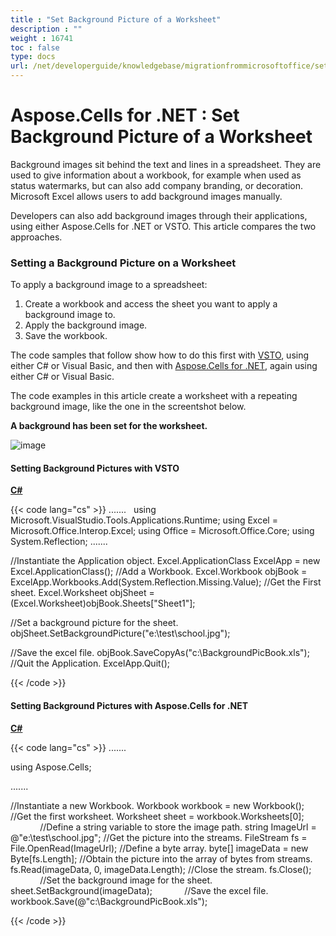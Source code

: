 ```yaml
---
title : "Set Background Picture of a Worksheet" 
description : "" 
weight : 16741 
toc : false
type: docs
url: /net/developerguide/knowledgebase/migrationfrommicrosoftoffice/set+background+picture+of+a+worksheet/
---
```


# Aspose.Cells for .NET : Set Background Picture of a Worksheet


Background images sit behind the text and lines in a spreadsheet. They are used to give information about a workbook, for example when used as status watermarks, but can also add company branding, or decoration. Microsoft Excel allows users to add background images manually.

Developers can also add background images through their applications, using either Aspose.Cells for .NET or VSTO. This article compares the two approaches.

### Setting a Background Picture on a Worksheet

To apply a background image to a spreadsheet:

1.  Create a workbook and access the sheet you want to apply a background image to.
2.  Apply the background image.
3.  Save the workbook.

The code samples that follow show how to do this first with [VSTO](https://docs2.aspose.com/cells/net/developerguide/knowledgebase/migrationfrommicrosoftoffice/set+background+picture+of+a+worksheet), using either C# or Visual Basic, and then with [Aspose.Cells for .NET](https://docs2.aspose.com/cells/net/developerguide/knowledgebase/migrationfrommicrosoftoffice/set+background+picture+of+a+worksheet), again using either C# or Visual Basic.

The code examples in this article create a worksheet with a repeating background image, like the one in the screentshot below.

**A background has been set for the worksheet.**  
  
![image](https://docs2.aspose.com/cells/net/attachments/5017467/5112096.png)

#### Setting Background Pictures with VSTO

**[C#](/pages/createpage.action?spaceKey=cellsnet&title=C&linkCreation=true&fromPageId=5017467)**

{{< code lang="cs" >}}
.......
 
using Microsoft.VisualStudio.Tools.Applications.Runtime;
using Excel = Microsoft.Office.Interop.Excel;
using Office = Microsoft.Office.Core;
using System.Reflection;
.......

//Instantiate the Application object.
Excel.ApplicationClass ExcelApp = new Excel.ApplicationClass();
//Add a Workbook.
Excel.Workbook objBook = ExcelApp.Workbooks.Add(System.Reflection.Missing.Value);
//Get the First sheet.
Excel.Worksheet objSheet = (Excel.Worksheet)objBook.Sheets["Sheet1"];

//Set a background picture for the sheet.
objSheet.SetBackgroundPicture("e:\\test\\school.jpg");

//Save the excel file.
objBook.SaveCopyAs("c:\\BackgroundPicBook.xls");
//Quit the Application.
ExcelApp.Quit();
 
{{< /code >}}

#### Setting Background Pictures with Aspose.Cells for .NET

**[C#](/pages/createpage.action?spaceKey=cellsnet&title=C&linkCreation=true&fromPageId=5017467)**

{{< code lang="cs" >}}
.......

using Aspose.Cells;

.......

//Instantiate a new Workbook.
Workbook workbook = new Workbook();
//Get the first worksheet. 
Worksheet sheet = workbook.Worksheets[0];
            
//Define a string variable to store the image path.
string ImageUrl = @"e:\test\school.jpg";
//Get the picture into the streams.
FileStream fs = File.OpenRead(ImageUrl);
//Define a byte array.
byte[] imageData = new Byte[fs.Length];
//Obtain the picture into the array of bytes from streams.
fs.Read(imageData, 0, imageData.Length);
//Close the stream.
fs.Close();
            
//Set the background image for the sheet.
sheet.SetBackground(imageData);
            
//Save the excel file.
workbook.Save(@"c:\BackgroundPicBook.xls");     
 
{{< /code >}}

